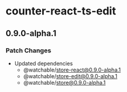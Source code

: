 # counter-react-ts-edit

## 0.9.0-alpha.1

### Patch Changes

- Updated dependencies
  - @watchable/store-react@0.9.0-alpha.1
  - @watchable/store-edit@0.9.0-alpha.1
  - @watchable/store@0.9.0-alpha.1
